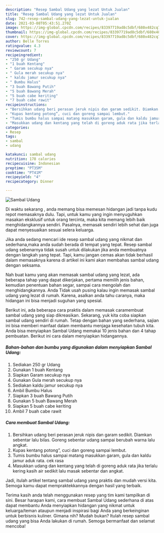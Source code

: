 ```yaml
---
description: "Resep Sambal Udang yang lezat Untuk Jualan"
title: "Resep Sambal Udang yang lezat Untuk Jualan"
slug: 742-resep-sambal-udang-yang-lezat-untuk-jualan
date: 2021-03-08T05:43:51.270Z
image: https://img-global.cpcdn.com/recipes/83397719ad8c5dbf/680x482cq70/sambal-udang-foto-resep-utama.jpg
thumbnail: https://img-global.cpcdn.com/recipes/83397719ad8c5dbf/680x482cq70/sambal-udang-foto-resep-utama.jpg
cover: https://img-global.cpcdn.com/recipes/83397719ad8c5dbf/680x482cq70/sambal-udang-foto-resep-utama.jpg
author: Belle Torres
ratingvalue: 4.3
reviewcount: 7
recipeingredient:
- "250 gr Udang"
- "1 buah Kentang"
- " Garam secukup nya"
- " Gula merah secukup nya"
- " kaldu jamur secukup nya"
- " Bumbu Halus"
- "3 buah Bawang Putih"
- "5 buah Bawang Merah"
- "5 buah cabe keriting"
- "7 buah cabe rawit"
recipeinstructions:
- "Bersihkan udang beri perasan jeruk nipis dan garam sedikit. Diamkan sebentar lalu bilas. Goreng sebentar udang sampai berubah warna lalu angkat."
- "Kupas kentang potong”, cuci dan goreng sampai lembut."
- "Tumis bumbu halus sampai matang masukkan garam, gula dan kaldu jamur aduk rata. cek rasa"
- "Masukkan udang dan kentang yang telah di goreng aduk rata jika terlalu kering kasih air sedikit lalu masak sebentar dan angkat."
categories:
- Resep
tags:
- sambal
- udang

katakunci: sambal udang 
nutrition: 178 calories
recipecuisine: Indonesian
preptime: "PT35M"
cooktime: "PT41M"
recipeyield: "4"
recipecategory: Dinner

---
```



![Sambal Udang](https://img-global.cpcdn.com/recipes/83397719ad8c5dbf/680x482cq70/sambal-udang-foto-resep-utama.jpg)

Di waktu  sekarang , anda memang bisa memesan hidangan jadi tanpa kudu repot memasaknya dulu. Tapi, untuk kamu yang ingin menyuguhkan masakan eksklusif untuk orang tercinta, maka kita memang lebih baik menghidangkannya sendiri. Pasalnya, memasak sendiri lebih sehat dan juga dapat menyesuaikan sesuai selera keluarga.

Jika anda sedang mencari ide resep sambal udang yang nikmat dan sederhana,maka anda sudah berada di tempat yang tepat. Resep sambal udang  sebenarnya tidak susah untuk dilakukan jika anda membuatnya dengan langkah yang tepat. Tapi, kamu jangan cemas akan tidak berhasil dalam memasaknya 
karena di artikel ini kami akan membahas sambal udang dengan seksama.  



Nah buat kamu yang akan memasak sambal udang yang lezat, ada beberapa tahap yang dapat dikerjakan, pertama memilih jenis bahan, kemudian penentuan bahan segar, sampai cara mengolah dan menghidangkannya. Anda Tidak usah pusing kalau ingin memasak sambal udang yang lezat di rumah. Karena, asalkan anda  tahu caranya, maka hidangan ini bisa menjadi suguhan yang spesial.

Berikut ini, ada beberapa cara praktis  dalam memasak caramembuat sambal udang yang siap dikreasikan. Sekarang, yuk kita coba siapkan sambal udang sendiri di rumah. Tetap dengan bahan yang sederhana, sajian ini bisa memberi manfaat dalam membantu menjaga kesehatan tubuh kita. Anda bisa menyiapkan Sambal Udang memakai 10 jenis bahan dan 4 tahap pembuatan. Berikut ini cara dalam menyiapkan hidangannya.

<!--inarticleads1-->

##### Bahan-bahan dan bumbu yang digunakan dalam menyiapkan Sambal Udang:

1. Sediakan 250 gr Udang
1. Gunakan 1 buah Kentang
1. Siapkan  Garam secukup nya
1. Gunakan  Gula merah secukup nya
1. Sediakan  kaldu jamur secukup nya
1. Ambil  Bumbu Halus
1. Siapkan 3 buah Bawang Putih
1. Gunakan 5 buah Bawang Merah
1. Siapkan 5 buah cabe keriting
1. Ambil 7 buah cabe rawit




<!--inarticleads2-->

##### Cara membuat Sambal Udang:

1. Bersihkan udang beri perasan jeruk nipis dan garam sedikit. Diamkan sebentar lalu bilas. Goreng sebentar udang sampai berubah warna lalu angkat.
1. Kupas kentang potong”, cuci dan goreng sampai lembut.
1. Tumis bumbu halus sampai matang masukkan garam, gula dan kaldu jamur aduk rata. cek rasa
1. Masukkan udang dan kentang yang telah di goreng aduk rata jika terlalu kering kasih air sedikit lalu masak sebentar dan angkat.




Jadi, itulah artikel tentang  sambal udang  yang praktis dan mudah versi kita. Semoga kamu dapat mempraktekkannya dengan hasil yang terbaik. 

Terima kasih anda telah menggunakan resep yang tim kami tampilkan di sini. Besar harapan kami, cara membuat  Sambal Udang sederhana di atas dapat membantu Anda menyiapkan hidangan yang nikmat untuk keluarga/teman ataupun menjadi inspirasi bagi Anda yang berkeinginan untuk berbisnis kuliner. Gimana nih? Mudah bukan? Itulah resep sambal udang yang bisa Anda lakukan di rumah. Semoga bermanfaat dan selamat mencoba!

